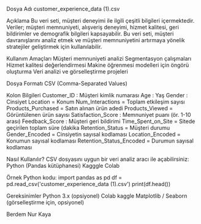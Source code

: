 Dosya Adı
customer_experience_data (1).csv

Açıklama
Bu veri seti, müşteri deneyimi ile ilgili çeşitli bilgileri içermektedir. Veriler; müşteri memnuniyeti, alışveriş deneyimi, hizmet kalitesi, geri bildirimler ve demografik bilgileri kapsayabilir.
Bu veri seti, müşteri davranışlarını analiz etmek ve müşteri memnuniyetini artırmaya yönelik stratejiler geliştirmek için kullanılabilir.

Kullanım Amaçları
Müşteri memnuniyeti analizi
Segmentasyon çalışmaları
Hizmet kalitesi değerlendirmesi
Makine öğrenmesi modelleri için öngörü oluşturma
Veri analizi ve görselleştirme projeleri

Dosya Formatı
CSV (Comma-Separated Values)

Kolon Bilgileri 
Customer_ID : Müşteri kimlik numarası
Age : Yaş
Gender : Cinsiyet
Location = Konum
Num_Interactions = Toplam etkileşim sayısı
Products_Purchased = Satın alınan ürün adedi
Products_Viewed = Görüntülenen ürün sayısı
Satisfaction_Score : Memnuniyet puanı (ör. 1-10 arası)
Feedback_Score : Müşteri geri bildirimi
Time_Spent_on_Site = Sitede geçirilen toplam süre (dakika
Retention_Status = Müşteri durumu
Gender_Encoded = Cinsiyetin sayısal kodlaması
Location_Encoded = Konumun sayısal kodlaması
Retention_Status_Encoded = Durumun sayısal kodlaması


Nasıl Kullanılır?
CSV dosyasını uygun bir veri analiz aracı ile açabilirsiniz:
Python (Pandas kütüphanesi)
Kagggle
Colab

Örnek Python kodu:
import pandas as pd
df = pd.read_csv('customer_experience_data (1).csv')
print(df.head())

Gereksinimler
Python 3.x (opsiyonel)
Colab
kaggle
Matplotlib / Seaborn (görselleştirme için, opsiyonel)

Berdem Nur Kaya
